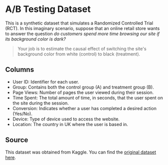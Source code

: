 # A/B Testing Dataset
This is a synthetic dataset that simulates a Randomized Controlled Trial (RCT).
In this imaginary scenario, suppose that an online retail store wants to answer
the question _do customers spend more time browsing our site if its background
color is dark?_

> Your job is to estimate the causal effect of switching the site's background
color from white (control) to black (treatment).

## Columns
- User ID: Identifier for each user.
- Group: Contains both the control group (A) and treatment group (B).
- Page Views: Number of pages the user viewed during their session.
- Time Spent: The total amount of time, in seconds, that the user spent on the
site during the session.
- Conversion: Indicates whether a user has completed a desired action (Yes/No).
- Device: Type of device used to access the website.
- Location: The country in UK where the user is based in.

## Source
This dataset was obtained from Kaggle. You can find the [original dataset here](
    https://www.kaggle.com/datasets/adarsh0806/ab-testing-practice
).
